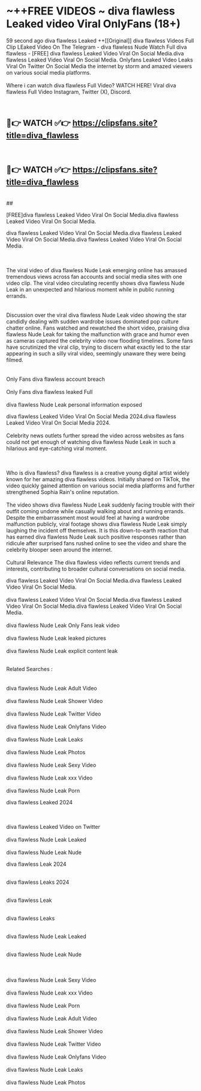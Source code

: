 # ~++FREE VIDEOS ~ diva flawless Leaked video Viral OnlyFans (18+)<br>


59 second ago diva flawless Leaked ++[[Original]] diva flawless Videos Full Clip LEaked Video On The Telegram  - diva flawless Nude  Watch Full diva flawless - [FREE] diva flawless Leaked Video Viral On Social Media.diva flawless Leaked Video Viral On Social Media.   Onlyfans Leaked Video Leaks Viral On Twitter On Social Media the internet by storm and amazed viewers on various social media platforms. <br><br>
Where i can watch diva flawless Full Video? WATCH HERE! Viral diva flawless Full Video Instagram, Twitter (X), Discord. <br>


 <br>

##  🔴👉 WATCH ✅👉  <a href="https://clipsfans.site?title=diva_flawless&ref=git">https://clipsfans.site?title=diva_flawless</a> <br>
  <br>

##  🔴👉 WATCH ✅👉  <a href="https://clipsfans.site?title=diva_flawless&ref=git">https://clipsfans.site?title=diva_flawless</a> <br>
  <br>
  ##



[FREE]diva flawless Leaked Video Viral On Social Media.diva flawless Leaked Video Viral On Social Media. <br>

diva flawless Leaked Video Viral On Social Media.diva flawless Leaked Video Viral On Social Media.diva flawless Leaked Video Viral On Social Media. <br>


  <br>

  <br>
The viral video of diva flawless Nude Leak emerging online has amassed tremendous views across fan accounts and social media sites with one video clip. The viral video circulating recently shows diva flawless Nude Leak in an unexpected and hilarious moment while in public running errands.<br>
<br>


<br>
Discussion over the viral diva flawless Nude Leak video showing the star candidly dealing with sudden wardrobe issues dominated pop culture chatter online. Fans watched and rewatched the short video, praising diva flawless Nude Leak for taking the malfunction with grace and humor even as cameras captured the celebrity video now flooding timelines. Some fans have scrutinized the viral clip, trying to discern what exactly led to the star appearing in such a silly viral video, seemingly unaware they were being filmed.<br>
<br>
<br> 
Only Fans diva flawless account breach<br>
<br>
Only Fans diva flawless leaked Full <br>
<br>
diva flawless Nude Leak personal information exposed<br>

diva flawless Leaked Video Viral On Social Media 2024.diva flawless Leaked Video Viral On Social Media 2024. <br>
<br>
Celebrity news outlets further spread the video across websites as fans could not get enough of watching diva flawless Nude Leak in such a hilarious and eye-catching viral moment.<br>
<br>

<br>
Who is diva flawless? diva flawless is a creative young digital artist widely known for her amazing diva flawless videos. Initially shared on TikTok, the video quickly gained attention on various social media platforms and further strengthened Sophia Rain's online reputation.<br>
<br>
The video shows diva flawless Nude Leak suddenly facing trouble with their outfit coming undone while casually walking about and running errands. Despite the embarrassment most would feel at having a wardrobe malfunction publicly, viral footage shows diva flawless Nude Leak simply laughing the incident off themselves. It is this down-to-earth reaction that has earned diva flawless Nude Leak such positive responses rather than ridicule after surprised fans rushed online to see the video and share the celebrity blooper seen around the internet.<br>
<br>
Cultural Relevance The diva flawless video reflects current trends and interests, contributing to broader cultural conversations on social media.<br>

diva flawless Leaked Video Viral On Social Media.diva flawless Leaked Video Viral On Social Media.<br>
<br>
diva flawless Leaked Video Viral On Social Media.diva flawless Leaked Video Viral On Social Media.diva flawless Leaked Video Viral On Social Media.<br>
<br>
diva flawless Nude Leak Only Fans leak video<br>
<br>
diva flawless Nude Leak leaked pictures<br>
<br>
diva flawless Nude Leak explicit content leak<br>


<br>
Related Searches :<br>
<br>

<br>
diva flawless Nude Leak Adult Video<br>
<br>
diva flawless Nude Leak Shower Video<br>
<br>
diva flawless Nude Leak Twitter Video<br>
<br>
diva flawless Nude Leak Onlyfans Video<br>
<br>
diva flawless Nude Leak Leaks<br>
<br>
diva flawless Nude Leak Photos<br>

<br>
diva flawless Nude Leak Sexy Video<br>
<br>
diva flawless Nude Leak xxx Video<br>
<br>
diva flawless Nude Leak Porn<br>

diva flawless  Leaked 2024 <br> <br>
<br>

diva flawless Leaked Video on Twitter <br>
<br>
diva flawless Nude Leak Leaked<br>
<br>
diva flawless Nude Leak Nude<br>


diva flawless  Leak 2024 <br> <br>



diva flawless  Leaks 2024 <br> <br>



 
diva flawless  Leak<br> <br>



diva flawless  Leaks<br> <br>


diva flawless Nude Leak Leaked<br> <br>

diva flawless Nude Leak Nude<br> <br>
<br> <br>
diva flawless Nude Leak Sexy Video
<br> <br>
diva flawless Nude Leak xxx Video
<br> <br>
diva flawless Nude Leak Porn
<br> <br>
diva flawless Nude Leak Adult Video
<br> <br>
diva flawless Nude Leak Shower Video
<br> <br>
diva flawless Nude Leak Twitter Video
<br> <br>
diva flawless Nude Leak Onlyfans Video
<br> <br>
diva flawless Nude Leak Leaks
<br> <br>
diva flawless Nude Leak Photos






</p>




 



</p>










